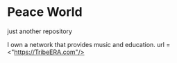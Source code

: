 # Peace World
just another repository


I own a network that provides music and education.
url = <"https://TribeERA.com"/>
